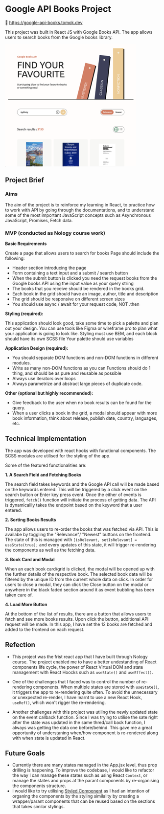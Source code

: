 # Google API Books Project

:link:  https://google-api-books.tomok.dev


This project was built in React JS with Google Books API. The app allows users to search books from the Google books library. 

<img src="https://github.com/tomokawaguchi/google-api-books-app-/blob/main/src/assets/project-snapshot.png" width="auto" height="400" />

## Project Brief
### Aims
The aim of the project is to reinforce my learning in React, to practice how to work with API by going through the documentations, and to understand some of the most important JavaScript concepts such as Asynchronous JavaScript, Promises, Fetch data.


### MVP (conducted as Nology course work)

**Basic Requirements**

Create a page that allows users to search for books Page should include the following:

- Header section introducing the page
- Form containing a text input and a submit / search button
- When the submit button is clicked you need the request books from the Google books API using the input value as your query string
- The books that you receive should be rendered in the books grid.
- Each book in the grid should have an image, author, title and description
- The grid should be responsive on different screen sizes
- You should use async / await for your request code, NOT .then

**Styling (required):**

This application should look good, take some time to pick a palette and plan out your design. You can use tools like Figma or wireframe pro to plan what your application is going to look like. Styling must use BEM, and each block should have its own SCSS file Your palette should use variables

**Application Design (required):**

- You should separate DOM functions and non-DOM functions in different modules.
- Write as many non-DOM functions as you can Functions should do 1 thing, and should be as pure and reusable as possible
- Always use iterators over loops
- Always parametrize and abstract large pieces of duplicate code.

**Other (optional but highly recommended):**

- Give feedback to the user when no book results can be found for the query.
- When a user clicks a book in the grid, a modal should appear with more book information, think about release, publish date, country, languages, etc.

## Technical Implementation

The app was developed with react hooks with functional components. The SCSS modules are utilised for the styling of the app.

Some of the featured functionalities are:

**1. A Search Field and Fetching Books**

The search field takes keywords and the Google API call will be made based on the keywords entered. This will be triggered by a click event on the search button or Enter key press event. Once the either of events is triggered, `fetch()` function will initiate the process of getting data. The API is dynamicallly takes the endpoint based on the keyword that a user entered. 

**2. Sorting Books Results** 

The app allows users to re-order the books that was fetched via API. This is availabe by toggling the "Relevance"/ "Newest" buttons on the frontend. The state of this is managed with `[isRelevant, setIsRelevant] = useState(true);` and every updates of this state, it will trigger re-rendering the components as well as the fetching data.

**3. Book Card and Modal**

When an each book card/grid is clicked, the modal will be opened up with the further details of the respective book. The selected book data will be filtered by the unique ID from the current whole data on click. In order for users to close a modal, they can click the Close button on the modal or anywhere in the black faded section around it as event bubbling has been taken care of.

**4. Load More Button**

At the bottom of the list of results, there are a button that allows users to fetch and see more books results. Upon click the button, additional API request will be made. In this app, I have set the 12 books are fetched and added to the frontend on each request.


## Refection
- This project was the frist react app that I have built through Nology course. The project enabled me to have a better undestanding of React components life cycle, the power of React Virtual DOM and state management with React Hoocks such as `useState()` and `useEffect()`. 

- One of the challenges that I faced was to control the number of re-rendering components. When multiple states are stored with `useState()`, it triggers the app to re-rendering quite often. To avoid the unnecessary or unexpected re-render, I have learnt to use a new React Hook, `useRef()`, which won't rigger the re-rendering.

- Another challenges with this project was utiling the newly updated state on the event callback function. Since I was trying to utilise the sate right after the state was updated in the same thred/call back function, I always was getting the data one before/behind. This gave me a great opportunity of understaning when/how component is re-rendered along with when state is updated in React.

## Future Goals
- Currently there are many states managed in the App.jsx level, thus prop drilling is happening. To improve the codebase, I would like to refactor the way I can manage these states such as using React `Context`, or manage the states and props at the parant components by re-organising the components structure.
-  I would like to try utilising [Styled Component](https://styled-components.com/) as I had an intention of organing the components by the styling similality by creating a wrapper/parant components that can be reused based on the sections that takes similar stylings.  
 





